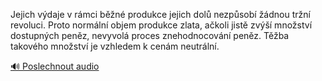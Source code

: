 
Jejich výdaje v rámci běžné produkce jejich dolů nezpůsobí žádnou tržní revoluci. Proto normální objem produkce zlata, ačkoli jistě zvýší množství dostupných peněz, nevyvolá proces znehodnocování peněz. Těžba takového množství je vzhledem k cenám neutrální.

[🔊 Poslechnout audio](/data/7-paragraphs/audio/chapter_78/para_010-Jejich-vdaje-v-rmci-bn-produkce-jejich-dol-n.mp3)

